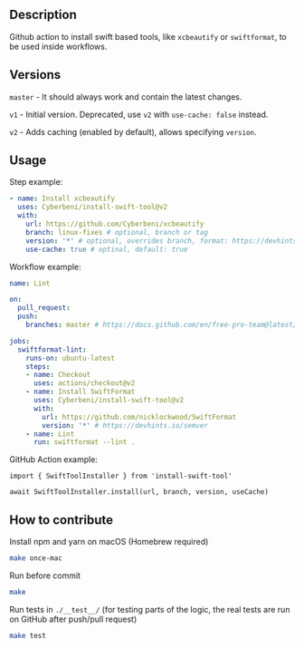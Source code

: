 ## Description

Github action to install swift based tools, like `xcbeautify` or `swiftformat`, to be used inside workflows.

## Versions

`master` - It should always work and contain the latest changes.

`v1` - Initial version. Deprecated, use `v2` with `use-cache: false` instead.

`v2` - Adds caching (enabled by default), allows specifying `version`.

## Usage

Step example:
```yaml
- name: Install xcbeautify
  uses: Cyberbeni/install-swift-tool@v2
  with:
    url: https://github.com/Cyberbeni/xcbeautify
    branch: linux-fixes # optional, branch or tag
    version: '*' # optional, overrides branch, format: https://devhints.io/semver
    use-cache: true # optinal, default: true
```

Workflow example:
```yaml
name: Lint

on: 
  pull_request:
  push:
    branches: master # https://docs.github.com/en/free-pro-team@latest/actions/guides/caching-dependencies-to-speed-up-workflows#restrictions-for-accessing-a-cache

jobs:
  swiftformat-lint:
    runs-on: ubuntu-latest
    steps:
    - name: Checkout
      uses: actions/checkout@v2
    - name: Install SwiftFormat
      uses: Cyberbeni/install-swift-tool@v2
      with:
        url: https://github.com/nicklockwood/SwiftFormat
        version: '*' # https://devhints.io/semver
    - name: Lint
      run: swiftformat --lint .
```

GitHub Action example:
```tsx
import { SwiftToolInstaller } from 'install-swift-tool'

await SwiftToolInstaller.install(url, branch, version, useCache)
```

## How to contribute

Install npm and yarn on macOS (Homebrew required)
```bash
make once-mac
```

Run before commit
```bash
make
```

Run tests in `./__test__/` (for testing parts of the logic, the real tests are run on GitHub after push/pull request)
```bash
make test
```
